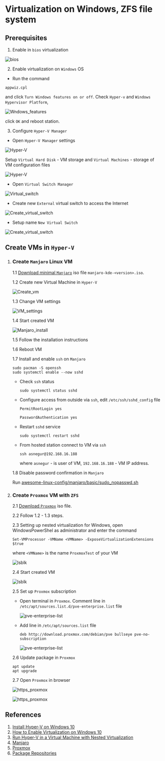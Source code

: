 # Virtualization on Windows, ZFS file system

## Prerequisites
  1. Enable in `bios` virtualization
  
  ![bios](./images/bios.png)

  2. Enable virtualization on `Windows` OS
   
   * Run the command

   ```
   appwiz.cpl
   ```
   and click `Turn Windows features on or off`. Check `Hyper-v` and `Windows Hypervisor Platform`, 
   
   ![Wndows_features](./images/Windows_features.png)  

   click `OK` and reboot station.

   3. Configure `Hyper-V Manager`
   
   * Open `Hyper-V Manager` settings
  
  ![Hyper-V](./images/Hyper-V_settings.png)

  Setup `Virtual Hard Disk` - VM storage and `Virtual Machines` - storage of VM configuration files

  ![Hyper-V](./images/Hyper-V_settings_1.png)

  * Open `Virtual Switch Manager`

  ![Virtual_switch](./images/Virtual_switch_1.png)

  * Create new `External` virtual switch to access the Internet
  
  ![Create_virtual_switch](./images/Create_v_switch_1.png)
  
  * Setup name `New Virtual Switch`
  
  ![Create_virtual_switch](./images/Create_v_switch_2.png)

  ## Create VMs in `Hyper-V`
  1. ### Create `Manjaro` Linux VM
     1.1 [Download minimal `Manjaro`](https://manjaro.org/download/) iso file `manjaro-kde-<version>.iso`.

     1.2 Create new Virtual Machine in `Hyper-V`

     ![Create_vm](./images/Create_vm_3.png)

     1.3  Change VM settings

     ![VM_settings](./images/VM_settings.png)

     1.4 Start created VM

     ![Manjaro_install](./images/Manjaro_install_1.png)

     1.5 Follow the installation instructions

     1.6 Reboot VM

     1.7 Install and enable `ssh` on `Manjaro`

     ```
     sudo pacman -S openssh
     sudo systemctl enable --now sshd
     ```
     * Check `ssh` status
     
        ```
        sudo systemctl status sshd
        ```
     * Configure access from outside via `ssh`, edit `/etc/ssh/sshd_config` file
     
        `PermitRootLogin yes`

        `PasswordAuthentication yes`

     * Restart `sshd` service

        ```
        sudo systemctl restart sshd
        ``` 

     * From hosted station connect to VM via `ssh`
   
        ```
        ssh asnegur@192.168.16.188
        ```

        where `asnegur` - is user of VM, `192.168.16.188` - VM IP address.
     
     1.8 Disable password confirmation in `Manjaro`
        
        Run [awesome-linux-config/manjaro/basic/sudo_nopasswd.sh](https://github.com/Alliedium/awesome-linux-config/blob/master/manjaro/basic/sudo_nopasswd.sh)
  
  2. ### Create `Proxmox` VM with `ZFS`

     2.1 [Download `Proxmox`](https://www.proxmox.com/en/downloads/category/iso-images-pve) iso file. 

     2.2 Follow 1.2 - 1.3 steps.

     2.3 Setting up nested virtualization for Windows, open WindowsPowerShel as administrator and enter the command

        ```
        Set-VMProcessor -VMName <VMName> -ExposeVirtualizationExtensions $true
        ```

        where `<VMName>` is the name `ProxmoxTest` of your VM

        ![lsblk](./images/Nested_virt.png)

     2.4 Start created VM

        ![lsblk](./images/Install_Proxmox.png)

     2.5 Set up `Proxmox` subscription

       * Open terminal in `Proxmox`. Comment line in `/etc/apt/sources.list.d/pve-enterprise.list` file

         ![pve-enterprise-list](./images/pve-enterprise-list.png)
         
       * Add line in `/etc/apt/sources.list` file

          `deb http://download.proxmox.com/debian/pve bullseye pve-no-subscription`

          ![pve-enterprise-list](./images/pve-enterprise-list_1.png)

     2.6 Update package in `Proxmox`

        ```
        apt update
        apt upgrade
        ```
     2.7 Open `Proxmox` in browser 

        ![https_proxmox](./images/https_proxmox.png)

        ![https_proxmox](./images/https_proxmox_1.png)

  ## References ##

  1. [Install Hyper-V on Windows 10](https://learn.microsoft.com/en-us/virtualization/hyper-v-on-windows/quick-start/enable-hyper-v)
  2. [How to Enable Virtualization on Windows 10](https://mashtips.com/enable-virtualization-windows-10/)
  3. [Run Hyper-V in a Virtual Machine with Nested Virtualization](https://learn.microsoft.com/en-us/virtualization/hyper-v-on-windows/user-guide/nested-virtualization)
  4. [Manjaro](https://manjaro.org/download/)
  5. [Proxmox](https://www.proxmox.com/en/)
  6. [Package Repositories](https://pve.proxmox.com/wiki/Package_Repositories)


     

     